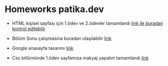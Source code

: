 # Homeworks patika.dev

- HTML kişisel sayfası için 1.ödev ve 2.ödevler tamamlandı [link ile buradan kontrol edilebilir](https://batuhan3535.github.io/homeworks-patika.dev/index.html)
- Bölüm Sonu çalışmasına buradan ulaşılabilir [link](https://batuhan3535.github.io/homeworks-patika.dev/Bölüm-sonu-çalışması/index.html)
- Google anasayfa tasarımı [link](https://batuhan3535.github.io/homeworks-patika.dev/google-anasayfa-tasarımı/index.html)

- Css bölümünde 1.ödev sayfamıza makyaj yapalım tamamlandı [link](https://github.com/batuhan3535/homeworks-patika.dev/tree/main/CSS%20Prati%C4%9Fi)
